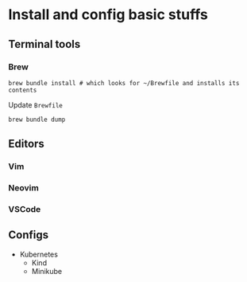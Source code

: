 # Install and config basic stuffs

## Terminal tools

### Brew
```shell
brew bundle install # which looks for ~/Brewfile and installs its contents
```
Update `Brewfile`
```shell
brew bundle dump
```

## Editors

### Vim
### Neovim
### VSCode

## Configs

- Kubernetes
  - Kind
  - Minikube
